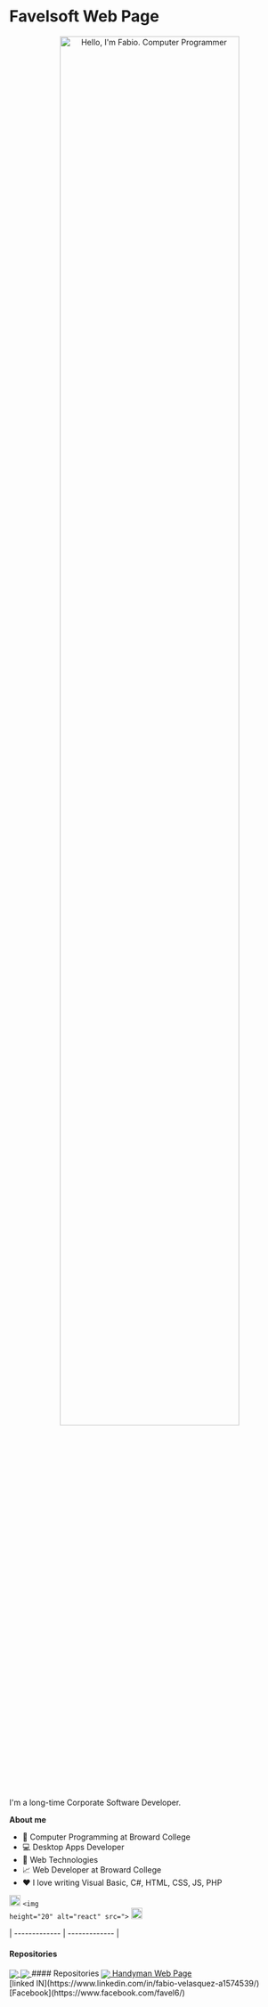 # Favelsoft Web Page
<p align="center"><a href="https://github.com/favel6"><img width="80%" alt="Hello, I'm Fabio. Computer Programmer" src="" /></a></p>

<br>

I'm a long-time Corporate Software Developer. 

**About me**

- 💼 Computer Programming at Broward College
- 💻 Desktop Apps Developer 
- 💼 Web Technologies
- 📈 Web Developer at Broward College
- ❤️ I love writing Visual Basic, C#, HTML, CSS, JS, PHP


<code><img height="20" alt="javascript" src=""></code>
<code><img height="20" alt="react" src="></code>
<code><img height="20" alt="nodejs" src=""></code>    

| ------------- | ------------- |

#### Repositories

<a href="https://github.com/favel6/Handyman">
  <img align="center" src="#" />
</a>

<a href="https://github.com/favel6/Handyman">
  <img align="center" src="#" />
</a>
#### Repositories

<a href="https://github.com/favel6/Handyman">
  <img align="center" src="#" /> Handyman Web Page
</a>

<div>
[linked IN](https://www.linkedin.com/in/fabio-velasquez-a1574539/)<br>
[Facebook](https://www.facebook.com/favel6/)
</div>
